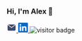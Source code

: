 ### Hi, I'm Alex 👋

<p>
<a href = "mailto:alexander.solonevich+github@gmail.com?subject=Feedback from GitHub">
  <img width="22px" src="https://github.com/alexcocoa/alexcocoa/blob/main/email.png" />
</a>
  
<a href="https://www.linkedin.com/in/asolonevich/">
  <img alt="Alex's LinkedIn" width="22px" src="https://github.com/alexcocoa/alexcocoa/blob/main/linkedin.svg" />
</a>
  
<img src="https://visitor-badge.glitch.me/badge?page_id=alexcocoa.alexcocoa" alt="visitor badge"/>
 
  

  
  
</p>


<!--

![](https://visitor-badge.glitch.me/badge?page_id=alexcocoa.alexcocoa)



- 🔭 I’m currently working on ...
- 🌱 I’m currently learning ...
- 👯 I’m looking to collaborate on ...
- 🤔 I’m looking for help with ...
- 💬 Ask me about ...
- 📫 How to reach me: ...
- 😄 Pronouns: ...
- ⚡ Fun fact: ...

-->






